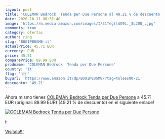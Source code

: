 ```yaml
---
layout: post
title: 'COLEMAN Bedrock  Tenda per Due Persone al 49.21 % de descuento'
date: 2020-10-11 06:31:40
image: 'https://m.media-amazon.com/images/I/31TeglldQ9L._SL200_.jpg'
comments: true
category: ofertas
author: ring
slug: 'B001P80GM8-it'
actualPrice: 45.71 EUR
currency: EUR
price: 45.71
comparePrice: 89.99 EUR
prodname: 'COLEMAN Bedrock  Tenda per Due Persone'
country: 'it'
flag: '🇮🇹'
buyurl: 'https://www.amazon.it/dp/B001P80GM8/?tag=tolees00-21'
descuento: '49.21'
---
```


Ahora mismo tienes [COLEMAN Bedrock  Tenda per Due Persone](https://www.amazon.it/dp/B001P80GM8/?tag=tolees00-21) a 45.71 EUR (original: 89.99 EUR) (49.21 %  de descuento) en el siguiente enlace!

[![COLEMAN Bedrock  Tenda per Due Persone](https://m.media-amazon.com/images/I/31TeglldQ9L._SL200_.jpg)](https://www.amazon.it/dp/B001P80GM8/?tag=tolees00-21)

ℹ️:


[Visítala!!!](https://www.amazon.it/dp/B001P80GM8/?tag=tolees00-21)
